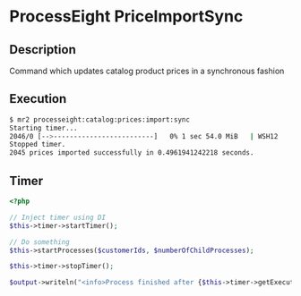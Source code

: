 # ProcessEight PriceImportSync

## Description

Command which updates catalog product prices in a synchronous fashion

## Execution

```bash
$ mr2 processeight:catalog:prices:import:sync
Starting timer...
2046/0 [-->-------------------------]   0% 1 sec 54.0 MiB 	| WSH12
Stopped timer.
2045 prices imported successfully in 0.4961941242218 seconds.
```

## Timer

```php
<?php

// Inject timer using DI
$this->timer->startTimer();

// Do something
$this->startProcesses($customerIds, $numberOfChildProcesses);

$this->timer->stopTimer();

$output->writeln("<info>Process finished after {$this->timer->getExecutionTimeInSeconds()} seconds</info>");
```
